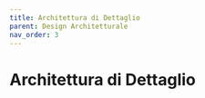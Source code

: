 ```yaml
---
title: Architettura di Dettaglio
parent: Design Architetturale
nav_order: 3
---
```


# Architettura di Dettaglio